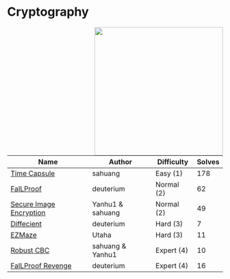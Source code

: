 # Cryptography

<img src="https://files.catbox.moe/lwcdks.svg" align="right" width=300>

| Name                                                | Author           | Difficulty | Solves |
|-----------------------------------------------------|------------------|------------|--------|
| [Time Capsule](time-capsule/)                       | sahuang          | Easy (1)   | 178    |
| [FaILProof](failproof/)                             | deuterium        | Normal (2) | 62     |
| [Secure Image Encryption](secure-image-encryption/) | Yanhu1 & sahuang | Normal (2) | 49     |
| [Diffecient](diffecient/)                           | deuterium        | Hard (3)   | 7      |
| [EZMaze](ezmaze/)                                   | Utaha            | Hard (3)   | 11     |
| [Robust CBC](robust-cbc/)                           | sahuang & Yanhu1 | Expert (4) | 10     |
| [FaILProof Revenge](failproof-revenge/)             | deuterium        | Expert (4) | 16     |
